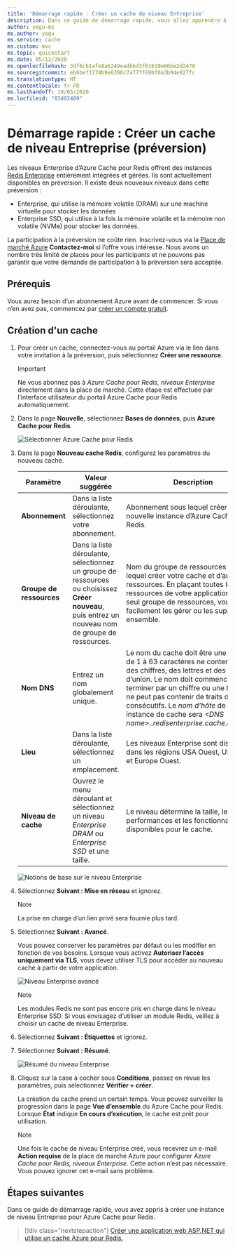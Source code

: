 ```yaml
---
title: 'Démarrage rapide : Créer un cache de niveau Entreprise'
description: Dans ce guide de démarrage rapide, vous allez apprendre à créer une instance Azure Cache pour Redis de niveau Entreprise
author: yegu-ms
ms.author: yegu
ms.service: cache
ms.custom: mvc
ms.topic: quickstart
ms.date: 05/12/2020
ms.openlocfilehash: 3df6cb1afe8a6249eadbbd3f61619e66be2d2478
ms.sourcegitcommit: eb6bef1274b9e6390c7a77ff69bf6a3b94e827fc
ms.translationtype: HT
ms.contentlocale: fr-FR
ms.lasthandoff: 10/05/2020
ms.locfileid: "83402489"
---
```

# <a name="quickstart-create-an-enterprise-tier-cache-preview"></a>Démarrage rapide : Créer un cache de niveau Entreprise (préversion)

Les niveaux Enterprise d’Azure Cache pour Redis offrent des instances [Redis Enterprise](https://redislabs.com/redis-enterprise/) entièrement intégrées et gérées. Ils sont actuellement disponibles en préversion. Il existe deux nouveaux niveaux dans cette préversion :
* Enterprise, qui utilise la mémoire volatile (DRAM) sur une machine virtuelle pour stocker les données
* Enterprise SSD, qui utilise à la fois la mémoire volatile et la mémoire non volatile (NVMe) pour stocker les données.

La participation à la préversion ne coûte rien. Inscrivez-vous via la [Place de marché Azure](https://aka.ms/redispreviewsignup/) **Contactez-moi** si l’offre vous intéresse. Nous avons un nombre très limité de places pour les participants et ne pouvons pas garantir que votre demande de participation à la préversion sera acceptée.

## <a name="prerequisites"></a>Prérequis

Vous aurez besoin d’un abonnement Azure avant de commencer. Si vous n’en avez pas, commencez par [créer un compte gratuit](https://azure.microsoft.com/free/).

## <a name="create-a-cache"></a>Création d'un cache
1. Pour créer un cache, connectez-vous au portail Azure via le lien dans votre invitation à la préversion, puis sélectionnez **Créer une ressource**.

   > [!IMPORTANT] 
   > Ne vous abonnez pas à *Azure Cache pour Redis, niveaux Enterprise* directement dans la place de marché.
   > Cette étape est effectuée par l’interface utilisateur du portail Azure Cache pour Redis automatiquement.
   >
   
1. Dans la page **Nouvelle**, sélectionnez **Bases de données**, puis **Azure Cache pour Redis**.
   
   ![Sélectionner Azure Cache pour Redis](media/cache-create/new-cache-menu.png)
   
1. Dans la page **Nouveau cache Redis**, configurez les paramètres du nouveau cache.
   
   | Paramètre      | Valeur suggérée  | Description |
   | ------------ |  ------- | -------------------------------------------------- |
   | **Abonnement** | Dans la liste déroulante, sélectionnez votre abonnement. | Abonnement sous lequel créer cette nouvelle instance d’Azure Cache pour Redis. | 
   | **Groupe de ressources** | Dans la liste déroulante, sélectionnez un groupe de ressources ou choisissez **Créer nouveau**, puis entrez un nouveau nom de groupe de ressources. | Nom du groupe de ressources dans lequel créer votre cache et d’autres ressources. En plaçant toutes les ressources de votre application dans un seul groupe de ressources, vous pouvez facilement les gérer ou les supprimer ensemble. | 
   | **Nom DNS** | Entrez un nom globalement unique. | Le nom du cache doit être une chaîne de 1 à 63 caractères ne contenant que des chiffres, des lettres et des traits d’union. Le nom doit commencer et se terminer par un chiffre ou une lettre, et ne peut pas contenir de traits d’union consécutifs. Le *nom d’hôte* de votre instance de cache sera *\<DNS name>.<Azure region>.redisenterprise.cache.azure.net*. | 
   | **Lieu** | Dans la liste déroulante, sélectionnez un emplacement. | Les niveaux Enterprise sont disponibles dans les régions USA Ouest, USA Est 2 et Europe Ouest. |
   | **Niveau de cache** | Ouvrez le menu déroulant et sélectionnez un niveau *Enterprise DRAM* ou *Enterprise SSD* et une taille. |  Le niveau détermine la taille, les performances et les fonctionnalités disponibles pour le cache. |
   
   ![Notions de base sur le niveau Enterprise](media/cache-create/enterprise-tier-basics.png) 

1. Sélectionnez **Suivant : Mise en réseau** et ignorez.

   > [!NOTE] 
   > La prise en charge d’un lien privé sera fournie plus tard.
   >

1. Sélectionnez **Suivant : Avancé**.
   
   Vous pouvez conserver les paramètres par défaut ou les modifier en fonction de vos besoins. Lorsque vous activez **Autoriser l’accès uniquement via TLS**, vous devez utiliser TLS pour accéder au nouveau cache à partir de votre application.

   ![Niveau Enterprise avancé](media/cache-create/enterprise-tier-advanced.png) 

   > [!NOTE] 
   > Les modules Redis ne sont pas encore pris en charge dans le niveau Enterprise SSD. Si vous envisagez d’utiliser un module Redis, veillez à choisir un cache de niveau Enterprise.
   >
   
1. Sélectionnez **Suivant : Étiquettes** et ignorez.

1. Sélectionnez **Suivant : Résumé**.

   ![Résumé du niveau Enterprise](media/cache-create/enterprise-tier-summary.png) 

1. Cliquez sur la case à cocher sous **Conditions**, passez en revue les paramètres, puis sélectionnez **Vérifier + créer**.
   
   La création du cache prend un certain temps. Vous pouvez surveiller la progression dans la page **Vue d’ensemble** du Azure Cache pour Redis. Lorsque **État** indique **En cours d’exécution**, le cache est prêt pour utilisation.

   > [!NOTE] 
   > Une fois le cache de niveau Enterprise créé, vous recevrez un e-mail **Action requise** de la place de marché Azure pour configurer *Azure Cache pour Redis, niveaux Enterprise*. Cette action n’est pas nécessaire. Vous pouvez ignorer cet e-mail sans problème.
   >

## <a name="next-steps"></a>Étapes suivantes

Dans ce guide de démarrage rapide, vous avez appris à créer une instance de niveau Entreprise pour Azure Cache pour Redis.

> [!div class="nextstepaction"]
> [Créer une application web ASP.NET qui utilise un cache Azure pour Redis.](./cache-web-app-howto.md)

